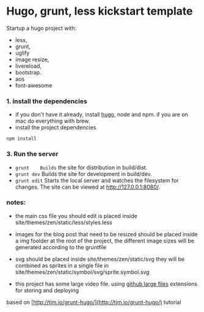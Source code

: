 # Hugo, grunt, less kickstart template
Startup a hugo project with:
- less,
- grunt,
- uglify
- image resize,
- livereload,
- bootstrap.
- aos
- font-awesome



### 1. install the dependencies
- if you don't have it already, install [hugo](www.gohugo.io), node and npm. if you are on mac do everything with brew.
- install the project dependencies 
 ```
 npm install
 ```

### 3. Run the server
- `grunt	Builds` the site for distribution in build/dist.
- `grunt dev`	Builds the site for development in build/dev.
- `grunt edit`	Starts the local server and watches the filesystem for changes. The site can be viewed at http://127.0.0.1:8080/.

### notes:
- the main css file you should edit is placed inside site/themes/zen/static/less/styles.less
- images for the blog post that need to be resized should be placed inside a img foolder at the root of the project, the different image sizes will be generated according to the gruntfile
- svg should be placed inside site/themes/zen/static/svg they will be combined as sprites in a single file in site/themes/zen/static/symbol/svg/sprite.symbol.svg

- this project has some large video file. using [github large files](https://git-lfs.github.com./) extensions for storing and deploying

based on [http://tjm.io/grunt-hugo/](http://tjm.io/grunt-hugo/) tutorial
